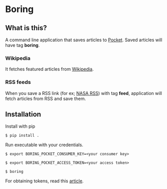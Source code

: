 # Boring

## What is this?

A command line application that saves articles to [Pocket](https://getpocket.com). Saved articles will have tag **boring**.

### Wikipedia

It fetches featured articles from [Wikipedia](https://www.wikipedia.org/).

### RSS feeds

When you save a RSS link (for ex; [NASA RSS](https://www.nasa.gov/rss/dyn/breaking_news.rss)) with tag **feed**, application will fetch articles from RSS and save them.

## Installation

Install with pip

`$ pip install .`

Run executable with your credentials.

`$ export BORING_POCKET_CONSUMER_KEY=<your consumer key>`

`$ export BORING_POCKET_ACCESS_TOKEN=<your access token>`

`$ boring`

For obtaining tokens, read this [article](http://www.jamesfmackenzie.com/getting-started-with-the-pocket-developer-api/).
